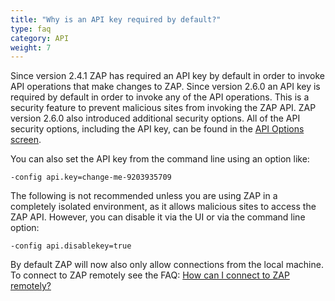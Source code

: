 ```yaml
---
title: "Why is an API key required by default?"
type: faq
category: API
weight: 7
---
```


Since version 2.4.1 ZAP has required an API key by default in order to invoke
API operations that make changes to ZAP. Since version 2.6.0 an API key is
required by default in order to invoke any of the API operations. This is a
security feature to prevent malicious sites from invoking the ZAP API. ZAP
version 2.6.0 also introduced additional security options. All of the API
security options, including the API key, can be found in the [API Options
screen](/docs/desktop/ui/dialogs/options/api/).

You can also set the API key from the command line using an option like:

    -config api.key=change-me-9203935709

The following is not recommended unless you are using ZAP in a completely isolated
environment, as it allows malicious sites to access the ZAP API. However, you
can disable it via the UI or via the command line option:

    -config api.disablekey=true

By default ZAP will now also only allow connections from the local machine. To
connect to ZAP remotely see the FAQ: [How can I connect to ZAP
remotely?](/faq/how-can-i-connect-to-zap-remotely/)
